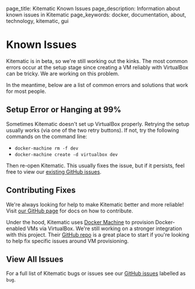 page_title: Kitematic Known Issues
page_description: Information about known issues in Kitematic
page_keywords: docker, documentation, about, technology, kitematic, gui

# Known Issues


Kitematic is in beta, so we're still working out the kinks. The most common errors occur at the setup stage since creating a VM reliably with VirtualBox can be tricky. We are working on this problem.

In the meantime, below are a list of common errors and solutions that work for most people.

## Setup Error or Hanging at 99%

Sometimes Kitematic doesn't set up VirtualBox properly. Retrying the setup usually works (via one of the two retry buttons). If not, try the following commands on the command line:

- `docker-machine rm -f dev`
- `docker-machine create -d virtualbox dev`

Then re-open Kitematic. This usually fixes the issue, but if it persists, feel free to view our [existing GitHub issues](https://github.com/kitematic/kitematic/issues?q=is%3Aopen+is%3Aissue+label%3Abug).

## Contributing Fixes

We're always looking for help to make Kitematic better and more reliable! Visit [our GitHub page](https://github.com/kitematic/kitematic) for docs on how to contribute.

Under the hood, Kitematic uses [Docker Machine](https://github.com/docker/machine) to provision Docker-enabled VMs via VirtualBox. We're still working on a stronger integration with this project. Their [GitHub repo](https://github.com/docker/machine) is a great place to start if you're looking to help fix specific issues around VM provisioning.

## View All Issues

For a full list of Kitematic bugs or issues see our [GitHub issues](https://github.com/kitematic/kitematic/issues?q=is%3Aopen+is%3Aissue+label%3Abug) labelled as `bug`.
